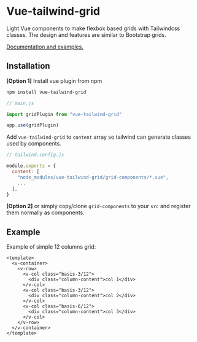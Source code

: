 # Vue-tailwind-grid

Light Vue components to make flexbox based grids with Tailwindcss classes. The design and features are similar to Bootstrap grids.

[Documentation and examples.](https://vue-litewind.netlify.app/documentation/grid)

## Installation

**[Option 1]** Install vue plugin from npm
```bash
npm install vue-tailwind-grid
```

```javascript
// main.js

import gridPlugin from "vue-tailwind-grid"

app.use(gridPlugin)
```

Add `vue-tailwind-grid` to `content` array so tailwind can generate classes used by components.

```javascript
// tailwind.config.js

module.exports = {
  content: [
    "node_modules/vue-tailwind-grid/grid-components/*.vue",
    ...
  ],
}
```

**[Option 2]** or simply copy/clone `grid-components` to your `src` and register them normally as components.

## Example

Example of simple 12 columns grid:

```vue
<template>
  <v-container>
    <v-row>
      <v-col class="basis-3/12">
        <div class="column-content">col 1</div>
      </v-col>
      <v-col class="basis-3/12">
        <div class="column-content">col 2</div>
      </v-col>
      <v-col class="basis-6/12">
        <div class="column-content">col 3</div>
      </v-col>
    </v-row>
  </v-container>
</template>
```
